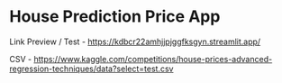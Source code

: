 # House Prediction Price App

Link Preview / Test - https://kdbcr22amhjjpjggfksgyn.streamlit.app/

CSV - https://www.kaggle.com/competitions/house-prices-advanced-regression-techniques/data?select=test.csv
